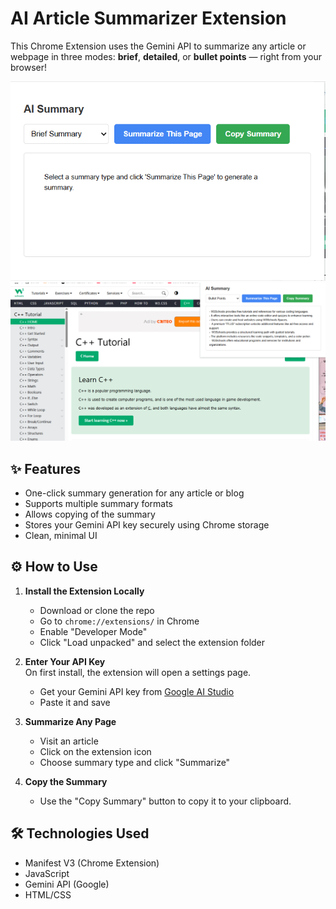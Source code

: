 # AI Article Summarizer Extension 


This Chrome Extension uses the Gemini API to summarize any article or webpage in three modes: **brief**, **detailed**, or **bullet points** — right from your browser!

![Screenshot 1](./ss1.png)
![Screenshot 2](./ss2.png)

## ✨ Features

- One-click summary generation for any article or blog
- Supports multiple summary formats
- Allows copying of the summary
- Stores your Gemini API key securely using Chrome storage
- Clean, minimal UI

## ⚙️ How to Use

1. **Install the Extension Locally**  
   - Download or clone the repo
   - Go to `chrome://extensions/` in Chrome
   - Enable "Developer Mode"
   - Click "Load unpacked" and select the extension folder

2. **Enter Your API Key**  
   On first install, the extension will open a settings page.  
   - Get your Gemini API key from [Google AI Studio](https://makersuite.google.com/app/apikey)
   - Paste it and save

3. **Summarize Any Page**  
   - Visit an article
   - Click on the extension icon
   - Choose summary type and click "Summarize"

4. **Copy the Summary**  
   - Use the "Copy Summary" button to copy it to your clipboard.

## 🛠 Technologies Used

- Manifest V3 (Chrome Extension)
- JavaScript
- Gemini API (Google)
- HTML/CSS


